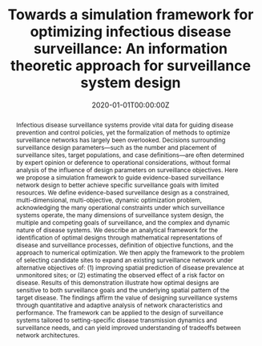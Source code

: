 ---
title: "Towards a simulation framework for optimizing infectious disease surveillance: An information theoretic approach for surveillance system design"
authors:
- "Qu Cheng" 
- "Philip A Collender" 
- "Alexandra K Heaney" 
- "Xintong Li" 
- "Rohini Dasan" 
- "Charles Li" 
- "Joseph Lewnard" 
- admin
- "Song Liang" 
- "Howard H Chang" 
- "Lance A Waller" 
- "Benjamin A Lopman" 
- "Changhong Yang" 
- "Justin V Remais"


date: "2020-01-01T00:00:00Z"
doi: "https://doi.org/10.1101/2020.04.06.20048231"

# Schedule page publish date (NOT publication's date).
publishDate: "2021-09-01T00:00:00Z"

# Publication type.
# Legend: 0 = Uncategorized; 1 = Conference paper; 2 = Journal article;
# 3 = Preprint / Working Paper; 4 = Report; 5 = Book; 6 = Book section;
# 7 = Thesis; 8 = Patent
publication_types: ["3"]

# Publication name and optional abbreviated publication name.
publication: MedRxiv
publication_short: medRxiv

abstract: "Infectious disease surveillance systems provide vital data for guiding disease prevention and control policies, yet the formalization of methods to optimize surveillance networks has largely been overlooked. Decisions surrounding surveillance design parameters—such as the number and placement of surveillance sites, target populations, and case definitions—are often determined by expert opinion or deference to operational considerations, without formal analysis of the influence of design parameters on surveillance objectives. Here we propose a simulation framework to guide evidence-based surveillance network design to better achieve specific surveillance goals with limited resources. We define evidence-based surveillance design as a constrained, multi-dimensional, multi-objective, dynamic optimization problem, acknowledging the many operational constraints under which surveillance systems operate, the many dimensions of surveillance system design, the multiple and competing goals of surveillance, and the complex and dynamic nature of disease systems. We describe an analytical framework for the identification of optimal designs through mathematical representations of disease and surveillance processes, definition of objective functions, and the approach to numerical optimization. We then apply the framework to the problem of selecting candidate sites to expand an existing surveillance network under alternative objectives of: (1) improving spatial prediction of disease prevalence at unmonitored sites; or (2) estimating the observed effect of a risk factor on disease. Results of this demonstration illustrate how optimal designs are sensitive to both surveillance goals and the underlying spatial pattern of the target disease. The findings affirm the value of designing surveillance systems through quantitative and adaptive analysis of network characteristics and performance. The framework can be applied to the design of surveillance systems tailored to setting-specific disease transmission dynamics and surveillance needs, and can yield improved understanding of tradeoffs between network architectures."

# Summary. An optional shortened abstract.
summary: Disease surveillance systems are essential for understanding the epidemiology of infectious diseases and improving population health. A well-designed surveillance system can achieve a high level of fidelity in estimates of interest (e.g., disease trends, risk factors) within its operational constraints. Currently, design parameters that define surveillance systems (e.g., number and placement of the surveillance sites, target populations, case definitions) are selected largely by expert opinion and practical considerations. Such an informal approach is less tenable when multiple aspects of surveillance design—or multiple surveillance objectives— need to be considered simultaneously, and are subject to resource or logistical constraints. Here we propose a framework to optimize surveillance system design given a set of defined surveillance objectives and a dynamical model of the disease system under study. The framework provides a platform to conduct in silico surveillance system design, and allows the formulation of surveillance guidelines based on quantitative evidence, tailored to local realities and priorities. The approach facilitates greater collaboration between health planners and computational and data scientists to advance surveillance science and strengthen the architecture of surveillance networks.

tags:
- Infectious Disease
- Disease Surveillance
- Simulation

featured: false

links:
- name: Online Access
  url: https://www.medrxiv.org/content/10.1101/2020.04.06.20048231v1
# url_pdf: 
# url_code: '#'
# url_dataset: '#'
# url_poster: '#'
# url_project: ''
# url_slides: ''
# url_source: '#'
# url_video: '#'

# Featured image
# To use, add an image named `featured.jpg/png` to your page's folder. 
# image:
#   caption: ''
#   focal_point: ""
#   preview_only: false

# Associated Projects (optional).
#   Associate this publication with one or more of your projects.
#   Simply enter your project's folder or file name without extension.
#   E.g. `internal-project` references `content/project/internal-project/index.md`.
#   Otherwise, set `projects: []`.
# projects: 

# Slides (optional).
#   Associate this publication with Markdown slides.
#   Simply enter your slide deck's filename without extension.
#   E.g. `slides: "example"` references `content/slides/example/index.md`.
#   Otherwise, set `slides: ""`.
slides: ""
---
